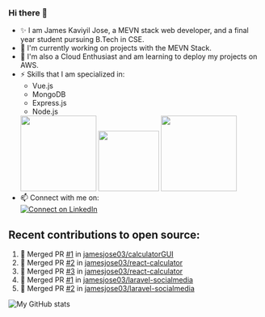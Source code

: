 ### Hi there 👋

<!--
**jamesjose03/jamesjose03** is a ✨ _special_ ✨ repository because its `README.md` (this file) appears on your GitHub profile.

Here are some ideas to get you started:

- 🔭 I’m currently working on ...
- 🌱 I’m currently learning ...
- 👯 I’m looking to collaborate on ...
- 🤔 I’m looking for help with ...
- 💬 Ask me about ...
- 📫 How to reach me: ...
- 😄 Pronouns: ...
- ⚡ Fun fact: ...
-->
- ✨ I am James Kaviyil Jose, a MEVN stack web developer, and a final year student pursuing B.Tech in CSE.
- 🔭 I'm currently working on projects with the MEVN Stack.
- 🌱 I'm also a Cloud Enthusiast and am learning to deploy my projects on AWS.
- ⚡ Skills that I am specialized in: 
  - Vue.js 
  - MongoDB
  - Express.js
  - Node.js
  <img src="https://madewithnetwork.ams3.cdn.digitaloceanspaces.com/spatie-space-production/4952/mevn-cli.jpg" width="150">
  <img src="https://seeklogo.com/images/A/amazon-web-services-aws-logo-6C2E3DCD3E-seeklogo.com.png" width="120">
  <img src="https://cloud.google.com/images/velostrata/cloud-lockup-logo.png" width="150">
- 📫 Connect with me on:  
[![Connect on LinkedIn](https://img.shields.io/badge/--linkedin?label=LinkedIn&logo=LinkedIn&style=social)](https://www.linkedin.com/in/jamesjose03)

## Recent contributions to open source:
<!--START_SECTION:activity-->
1. 🎉 Merged PR [#1](https://github.com//jamesjose03/calculatorGUI/pull/1) in [jamesjose03/calculatorGUI](https://github.com//jamesjose03/calculatorGUI)
2. 🎉 Merged PR [#2](https://github.com//jamesjose03/react-calculator/pull/2) in [jamesjose03/react-calculator](https://github.com//jamesjose03/react-calculator)
3. 🎉 Merged PR [#3](https://github.com//jamesjose03/react-calculator/pull/3) in [jamesjose03/react-calculator](https://github.com//jamesjose03/react-calculator)
4. 🎉 Merged PR [#1](https://github.com//jamesjose03/laravel-socialmedia/pull/1) in [jamesjose03/laravel-socialmedia](https://github.com//jamesjose03/laravel-socialmedia)
5. 🎉 Merged PR [#2](https://github.com//jamesjose03/laravel-socialmedia/pull/2) in [jamesjose03/laravel-socialmedia](https://github.com//jamesjose03/laravel-socialmedia)
<!--END_SECTION:activity-->

![My GitHub stats](https://github-readme-stats.vercel.app/api?username=jamesjose03&show_icons=true&hide_border=true)
